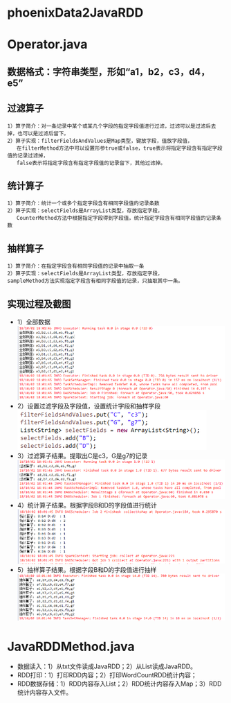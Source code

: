 # phoenixData2JavaRDD
# Operator.java
## 数据格式：字符串类型，形如“a1，b2，c3，d4，e5”
## 过滤算子
    1）算子简介：对一条记录中某个或某几个字段的指定字段值进行过滤，过滤可以是过滤后去掉，也可以是过滤后留下。
    2）算子实现：filterFieldsAndValues是Map类型，键放字段，值放字段值，
       在filterMethod方法中可以设置形参true或false，true表示将指定字段含有指定字段值的记录过滤掉，
       false表示将指定字段含有指定字段值的记录留下，其他过滤掉。
## 统计算子
    1）算子简介：统计一个或多个指定字段含有相同字段值的记录条数
    2）算子实现：selectFields是ArrayList类型，存放指定字段，
       CounterMethod方法中根据指定字段得到字段值，统计指定字段含有相同字段值的记录条数
## 抽样算子
    1）算子简介：在指定字段含有相同字段值的记录中抽取一条
    2）算子实现：selectFields是ArrayList类型，存放指定字段，
    sampleMethod方法实现指定字段含有相同字段值的记录，只抽取其中一条。
## 实现过程及截图
* 1）全部数据![图1](https://github.com/superxinxin/phoenixData2JavaRDD/blob/master/Images/1.PNG)
* 2）设置过滤字段及字段值，设置统计字段和抽样字段![图2](https://github.com/superxinxin/phoenixData2JavaRDD/blob/master/Images/5.PNG)
* 3）过滤算子结果。提取出C是c3，G是g7的记录![图3](https://github.com/superxinxin/phoenixData2JavaRDD/blob/master/Images/2.PNG)
* 4）统计算子结果。根据字段B和D的字段值进行统计![图4](https://github.com/superxinxin/phoenixData2JavaRDD/blob/master/Images/3.PNG)
* 5）抽样算子结果。根据字段B和D的字段值进行抽样![图5](https://github.com/superxinxin/phoenixData2JavaRDD/blob/master/Images/4.PNG)
# JavaRDDMethod.java
* 数据读入：1）从txt文件读成JavaRDD；2）从List<String>读成JavaRDD。
* RDD打印：1）打印RDD内容；2）打印WordCountRDD统计内容；
* RDD数据存储：1）RDD内容存入List；2）RDD统计内容存入Map；3）RDD统计内容存入文件。
